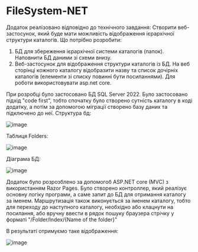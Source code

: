 # FileSystem-NET
Додаток реалізовано відповідно до технічного завдання:
Створити веб-застосунок, який буде мати можливість відображення ієрархічної структури каталогів.
Що потрібно розробити:
1.	БД для збереження ієрархічної системи каталогів (папок). Наповнити БД даними зі схеми внизу. 
2.	Веб-застосунок для відображення структури каталогів із БД. На веб сторінці кожного каталогу відобразити назву та список дочірніх каталогів (елементи зі списку повинні бути посиланнями). 
Для роботи використовувати asp.net core.

При розробці було застосовано БД SQL Server 2022. Було застосовано підхід "code first", тобто спочатку було створено сутність каталогу в коді додатку, а потім за допомогою міграції створено базу даних та підключено до неї.
Структура бд:

![image](https://github.com/Sasha-Pober/FileSystem-NET/assets/71099051/e491f800-c2a7-443c-ac33-0fde0dffd541)

Таблиця Folders:

![image](https://github.com/Sasha-Pober/FileSystem-NET/assets/71099051/e6a8a79e-db59-4fba-8054-a53bc16e0921)

Діаграма БД:

![image](https://github.com/Sasha-Pober/FileSystem-NET/assets/71099051/fda89a9d-bcfc-4fa9-bb5e-5cc0b96d97bf)

Додаток було розрозблено за допомогоб ASP.NET core (MVC) з використанням Razor Pages. Було створено контроллер, який реалізує основну логіку програми, а саме запит до БД для отримання каталогу за іменем.
Маршрутизація також виконується за іменем каталогу, тобто для переходу до наступного каталогу, необхідно або клацнути на посилання, або вручну ввести в рядок пошуку браузера стрічку у форматі "/Folder/Index/{Name of the folder}"

В результаті отримуємо таке відображення:

![image](https://github.com/Sasha-Pober/FileSystem-NET/assets/71099051/cb3c4996-ff8f-41c6-aafb-8a272a1cffb5)


